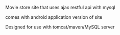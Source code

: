 Movie store site that uses ajax restful api with mysql

comes with android application version of site

Designed for use with tomcat/maven/MySQL server
